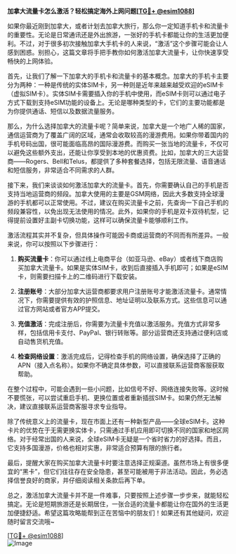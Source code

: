**加拿大流量卡怎么激活？轻松搞定海外上网问题[[TG💪+ @esim1088](https://t.me/s/esim1088)]**

如果你最近刚到加拿大，或者计划去加拿大旅行，那么你一定知道手机卡和流量卡的重要性。无论是日常通讯还是外出旅游，一张好的手机卡都能让你的生活更加便利。不过，对于很多初次接触加拿大手机卡的人来说，“激活”这个步骤可能会让人感到困惑。别担心，这篇文章将手把手教你如何激活加拿大流量卡，让你快速享受畅快的上网体验。

首先，让我们了解一下加拿大的手机卡和流量卡的基本概念。加拿大的手机卡主要分为两种：一种是传统的实体SIM卡，另一种则是近年来越来越受欢迎的eSIM卡（虚拟SIM卡）。实体SIM卡需要插入你的手机中使用，而eSIM卡则可以通过电子方式下载到支持eSIM功能的设备上。无论是哪种类型的卡，它们的主要功能都是为你提供通话、短信以及数据流量服务。

那么，为什么选择加拿大的流量卡呢？简单来说，加拿大是一个地广人稀的国家，通信运营商为了覆盖广阔的区域，通常会收取较高的漫游费用。如果你带着国内的手机号码出国，很可能面临高昂的国际漫游费。而购买一张当地的流量卡，不仅可以避免这些额外支出，还能让你享受到本地的优惠资费。比如，加拿大的三大运营商——Rogers、Bell和Telus，都提供了多种套餐选择，包括无限流量、语音通话和短信服务，非常适合不同需求的人群。

接下来，我们来谈谈如何激活加拿大的流量卡。首先，你需要确认自己的手机是否支持当地运营商的频段。加拿大使用的主要是GSM网络，因此大多数支持全球漫游的手机都可以正常使用。不过，建议在购买流量卡之前，先查询一下自己手机的频段兼容性，以免出现无法使用的情况。此外，如果你的手机是双卡双待机型，记得提前设置好主副卡切换功能，这样可以确保流量卡能够顺利工作。

激活流程其实并不复杂，但具体操作可能因卡商或运营商的不同而有所差异。一般来说，你可以按照以下步骤进行：

1. **购买流量卡**：你可以通过线上电商平台（如亚马逊、eBay）或者线下商店购买加拿大流量卡。如果是实体SIM卡，收到后直接插入手机即可；如果是eSIM卡，则需要扫描卡上的二维码进行下载安装。

2. **注册账号**：大部分加拿大运营商都要求用户注册账号才能激活流量卡。通常情况下，你需要提供有效的护照信息、地址证明以及联系方式。这些信息可以通过官方网站或者官方APP提交。

3. **充值激活**：完成注册后，你需要为流量卡充值以激活服务。充值方式非常多样，包括信用卡支付、PayPal、银行转账等。部分运营商还支持通过便利店或自动售货机充值。

4. **检查网络设置**：激活完成后，记得检查手机的网络设置，确保选择了正确的APN（接入点名称）。如果你不确定具体参数，可以直接联系运营商客服获取帮助。

在整个过程中，可能会遇到一些小问题，比如信号不好、网络连接失败等。这时候不要慌张，可以尝试重启手机、更换位置或者重新插拔SIM卡。如果仍然无法解决，建议直接联系运营商客服寻求专业指导。

除了传统意义上的流量卡，现在市面上还有一种新型产品——全球eSIM卡。这种卡片的优势在于无需更换实体卡，只需通过手机应用即可切换不同的国家和地区网络。对于经常出国的人来说，全球eSIM卡无疑是一个省时省力的好选择。而且，它支持多国漫游，价格也相对实惠，非常适合预算有限的旅行者。

最后，提醒大家在购买加拿大流量卡时要注意选择正规渠道。虽然市场上有很多便宜的“黑卡”，但它们往往存在安全隐患，甚至可能被用于非法活动。因此，务必选择信誉良好的商家，并仔细阅读相关条款后再下单。

总之，激活加拿大流量卡并不是一件难事，只要按照上述步骤一步步来，就能轻松搞定。无论是短期旅游还是长期居住，一张合适的流量卡都能让你在国外的生活更加便捷舒适。希望这篇攻略能帮到正在苦恼中的朋友们！如果还有其他疑问，欢迎随时留言交流哦~

[[TG💪+ @esim1088](https://t.me/s/esim1088)]  
![Image](https://i.postimg.cc/4NQfJmqS/Snipaste-2025-05-13-00-14-12.png)